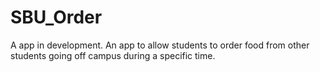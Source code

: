 # SBU_Order
A app in development.
An app to allow students to order food from other students going off campus during a specific time.

